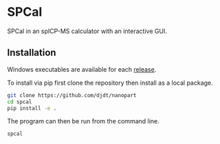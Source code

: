 # SPCal

SPCal in an spICP-MS calculator with an interactive GUI.

## Installation

Windows executables are available for each [release](https://github.com/djdt/spcal/releases).

To install via pip first clone the repository then install as a local package.

```bash
git clone https://github.com/djdt/nanopart
cd spcal
pip install -e .
```

The program can then be run from the command line.

```bash
spcal
```
